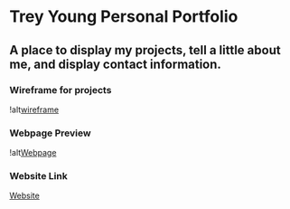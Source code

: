 # Trey Young Personal Portfolio
## A place to display my projects, tell a little about me, and display contact information.

### Wireframe for projects
!alt[wireframe](wirefame.png)

### Webpage Preview
!alt[Webpage](webpage.png)

### Website Link
[Website](http://treyyoung8.surge.sh/index.html)